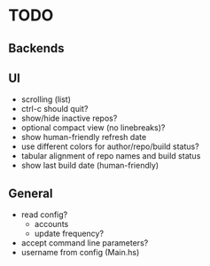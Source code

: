 # TODO

## Backends

## UI
 * scrolling (list)
 * ctrl-c should quit?
 * show/hide inactive repos?
 * optional compact view (no linebreaks)?
 * show human-friendly refresh date
 * use different colors for author/repo/build status?
 * tabular alignment of repo names and build status
 * show last build date (human-friendly)

## General
* read config?
  - accounts
  - update frequency?
* accept command line parameters?
* username from config (Main.hs)
